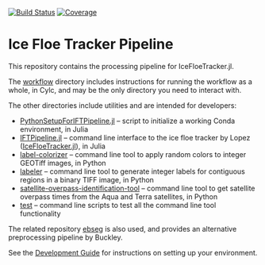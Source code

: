 [![Build Status](https://github.com/WilhelmusLab/ice-floe-tracker-pipeline/actions/workflows/test.yml/badge.svg?branch=main)](https://github.com/WilhelmusLab/ice-floe-tracker-pipeline/actions/workflows/test.yml?query=branch%3Amain) [![Coverage](https://codecov.io/gh/WilhelmusLab/ice-floe-tracker-pipeline/branch/main/graph/badge.svg)](https://codecov.io/gh/WilhelmusLab/ice-floe-tracker-pipeline)
# Ice Floe Tracker Pipeline

This repository contains the processing pipeline for IceFloeTracker.jl.

The [workflow](./workflow/) directory includes instructions for running the workflow as a whole, in Cylc, and may be the only directory you need to interact with.

The other directories include utilities and are intended for developers:
- [PythonSetupForIFTPipeline.jl](./PythonSetupForIFTPipeline.jl/) – script to initialize a working Conda environment, in Julia
- [IFTPipeline.jl](./IFTPipeline.jl/) – command line interface to the ice floe tracker by Lopez ([IceFloeTracker.jl](https://github.com/WilhelmusLab/IceFloeTracker.jl)), in Julia
- [label-colorizer](./label-colorizer/) – command line tool to apply random colors to integer GEOTiff images, in Python 
- [labeler](./labeler/) – command line tool to generate integer labels for contiguous regions in a binary TIFF image, in Python 
- [satellite-overpass-identification-tool](./satellite-overpass-identification-tool/) – command line tool to get satellite overpass times from the Aqua and Terra satellites, in Python
- [test](./test/) – command line scripts to test all the command line tool functionality

The related repository [ebseg](https://github.com/WilhelmusLab/ebseg/) is also used, and provides an alternative preprocessing pipeline by Buckley.

See the [Development Guide](./DEVELOPMENT.md) for instructions on setting up your environment.